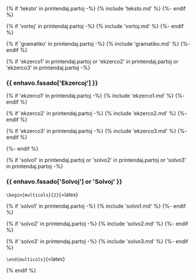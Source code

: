 {% if 'teksto' in printendaj.partoj -%}
  {% include 'teksto.md' %}
{%- endif %}


{% if 'vortoj' in printendaj.partoj -%}
  {% include 'vortoj.md' %}
{%- endif %}


{% if 'gramatiko' in printendaj.partoj -%}
  {% include 'gramatiko.md' %}
{%- endif %}


{% if 'ekzerco1' in printendaj.partoj or 'ekzerco2' in printendaj.partoj or 'ekzerco3' in printendaj.partoj -%}

### {{ enhavo.fasado['Ekzercoj'] }}


{% if 'ekzerco1' in printendaj.partoj  -%}
{% include 'ekzerco1.md' %}
{%- endif %}

{% if 'ekzerco2' in printendaj.partoj  -%}
{% include 'ekzerco2.md' %}
{%- endif %}

{% if 'ekzerco3' in printendaj.partoj  -%}
{% include 'ekzerco3.md' %}
{%- endif %}

{%- endif %}


{% if 'solvo1' in printendaj.partoj or 'solvo2' in printendaj.partoj or 'solvo3' in printendaj.partoj -%}

### {{ enhavo.fasado['Solvoj'] or 'Solvoj' }}

`\begin{multicols}{2}`{=latex}



{% if 'solvo1' in printendaj.partoj -%}
  {% include 'solvo1.md' %}
{%- endif %}


{% if 'solvo2' in printendaj.partoj -%}
  {% include 'solvo2.md' %}
{%- endif %}


{% if 'solvo3' in printendaj.partoj -%}
  {% include 'solvo3.md' %}
{%- endif %}


`\end{multicols}`{=latex}


{% endif %}
